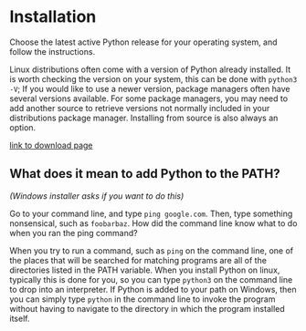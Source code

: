 # Installation
Choose the latest active Python release for your operating system, and follow the instructions.

Linux distributions often come with a version of Python already installed.
It is worth checking the version on your system, this can be done with `python3 -V`; If you would like to use a newer version, package managers often have several versions available.
For some package managers, you may need to add another source to retrieve versions not normally included in your distributions package manager.
Installing from source is also always an option.

[link to download page](https://www.python.org/downloads/)

## What does it mean to add Python to the PATH?
*(Windows installer asks if you want to do this)*

Go to your command line, and type `ping google.com`. Then, type something nonsensical, such as `foobarbaz`. How did the command line know what to do when you ran the ping command?

When you try to run a command, such as `ping` on the command line, one of the places that will be searched for matching programs are all of the directories listed in the PATH variable.
When you install Python on linux, typically this is done for you, so you can type `python3` on the command line to drop into an interpreter. 
If Python is added to your path on Windows, then you can simply type `python` in the command line to invoke the program without having to navigate to the directory in which the program installed itself.

